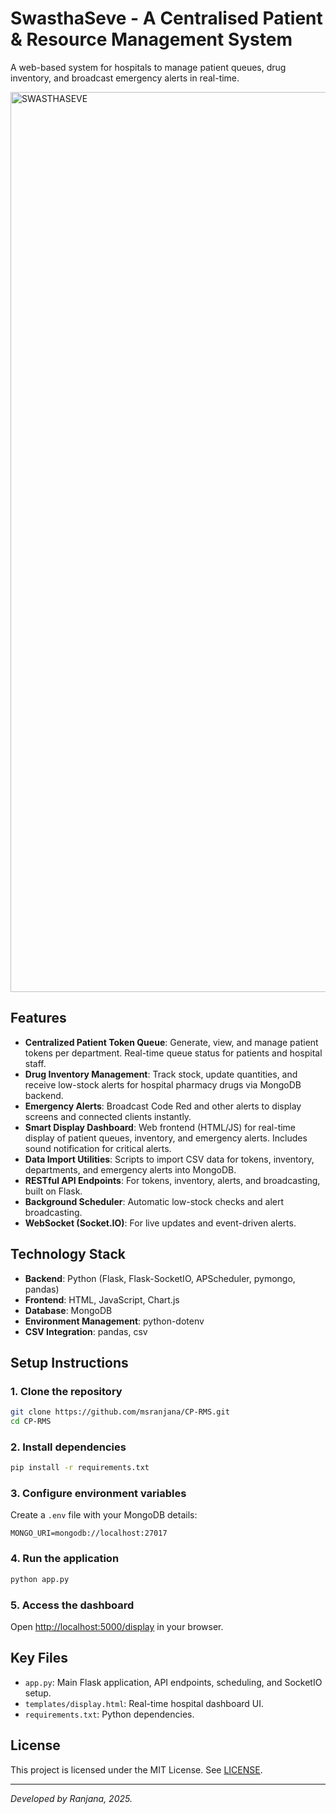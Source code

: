 # SwasthaSeve - A Centralised Patient & Resource Management System

A web-based system for hospitals to manage patient queues, drug inventory, and broadcast emergency alerts in real-time.


<img width="1920" height="1440" alt="SWASTHASEVE" src="https://github.com/user-attachments/assets/309eb43c-ee75-4ed9-ba71-4a573fc4124a" />


## Features

- **Centralized Patient Token Queue**: Generate, view, and manage patient tokens per department. Real-time queue status for patients and hospital staff.
- **Drug Inventory Management**: Track stock, update quantities, and receive low-stock alerts for hospital pharmacy drugs via MongoDB backend.
- **Emergency Alerts**: Broadcast Code Red and other alerts to display screens and connected clients instantly.
- **Smart Display Dashboard**: Web frontend (HTML/JS) for real-time display of patient queues, inventory, and emergency alerts. Includes sound notification for critical alerts.
- **Data Import Utilities**: Scripts to import CSV data for tokens, inventory, departments, and emergency alerts into MongoDB.
- **RESTful API Endpoints**: For tokens, inventory, alerts, and broadcasting, built on Flask.
- **Background Scheduler**: Automatic low-stock checks and alert broadcasting.
- **WebSocket (Socket.IO)**: For live updates and event-driven alerts.

## Technology Stack

- **Backend**: Python (Flask, Flask-SocketIO, APScheduler, pymongo, pandas)
- **Frontend**: HTML, JavaScript, Chart.js
- **Database**: MongoDB
- **Environment Management**: python-dotenv
- **CSV Integration**: pandas, csv

## Setup Instructions

### 1. Clone the repository

```bash
git clone https://github.com/msranjana/CP-RMS.git
cd CP-RMS
```

### 2. Install dependencies

```bash
pip install -r requirements.txt
```

### 3. Configure environment variables

Create a `.env` file with your MongoDB details:

```
MONGO_URI=mongodb://localhost:27017
```

### 4. Run the application

```bash
python app.py
```

### 5. Access the dashboard

Open [http://localhost:5000/display](http://localhost:5000/display) in your browser.

## Key Files

- `app.py`: Main Flask application, API endpoints, scheduling, and SocketIO setup.
- `templates/display.html`: Real-time hospital dashboard UI.
- `requirements.txt`: Python dependencies.


## License

This project is licensed under the MIT License. See [LICENSE](LICENSE).

---

*Developed by Ranjana, 2025.*
